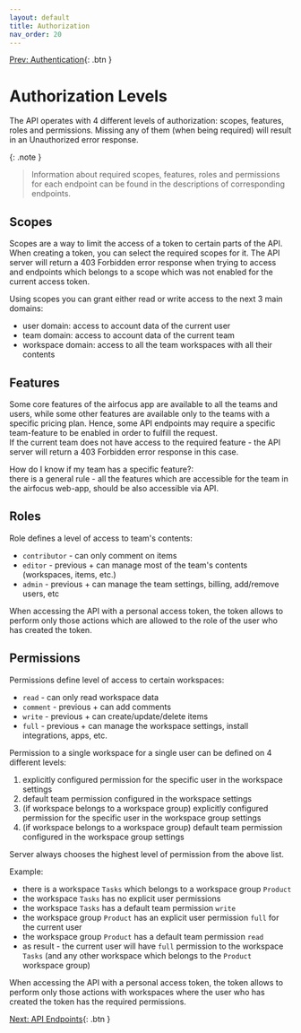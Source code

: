 ```yaml
---
layout: default
title: Authorization
nav_order: 20
---
```

[Prev: Authentication](/authentication){: .btn }

# Authorization Levels

The API operates with 4 different levels of authorization: scopes, features, roles and permissions.
Missing any of them (when being required) will result in an Unauthorized error response.

{: .note }
> Information about required scopes, features, roles and permissions for each endpoint can be found in the descriptions of corresponding endpoints.

## Scopes

Scopes are a way to limit the access of a token to certain parts of the API. When creating a token, you can select the required scopes for it.
The API server will return a 403 Forbidden error response when trying to access and endpoints which belongs to a scope which was not enabled for the current access token.

Using scopes you can grant either read or write access to the next 3 main domains:
- user domain: access to account data of the current user
- team domain: access to account data of the current team
- workspace domain: access to all the team workspaces with all their contents

## Features

Some core features of the airfocus app are available to all the teams and users, while some other features are available only to the teams with a specific pricing plan.
Hence, some API endpoints may require a specific team-feature to be enabled in order to fulfill the request.<br>
If the current team does not have access to the required feature - the API server will return a 403 Forbidden error response in this case.

How do I know if my team has a specific feature?:<br>
there is a general rule - all the features which are accessible for the team in the airfocus web-app, should be also accessible via API.

## Roles

Role defines a level of access to team's contents:
- `contributor` - can only comment on items
- `editor` - previous + can manage most of the team's contents (workspaces, items, etc.)
- `admin` - previous + can manage the team settings, billing, add/remove users, etc

When accessing the API with a personal access token, the token allows to perform only those actions which are allowed to the role of the user who has created the token.

## Permissions

Permissions define level of access to certain workspaces:
- `read` - can only read workspace data
- `comment` - previous + can add comments
- `write` - previous + can create/update/delete items
- `full` - previous + can manage the workspace settings, install integrations, apps, etc.

Permission to a single workspace for a single user can be defined on 4 different levels:
1. explicitly configured permission for the specific user in the workspace settings
2. default team permission configured in the workspace settings
3. (if workspace belongs to a workspace group) explicitly configured permission for the specific user in the workspace group settings
4. (if workspace belongs to a workspace group) default team permission configured in the workspace group settings

Server always chooses the highest level of permission from the above list.

Example:
- there is a workspace `Tasks` which belongs to a workspace group `Product`
- the workspace `Tasks` has no explicit user permissions
- the workspace `Tasks` has a default team permission `write`
- the workspace group `Product` has an explicit user permission `full` for the current user
- the workspace group `Product` has a default team permission `read`
- as result - the current user will have `full` permission to the workspace `Tasks` (and any other workspace which belongs to the `Product` workspace group)

When accessing the API with a personal access token, the token allows to perform only those actions with workspaces where the user who has created the token has the required permissions.

[Next: API Endpoints](/endpoints){: .btn }
